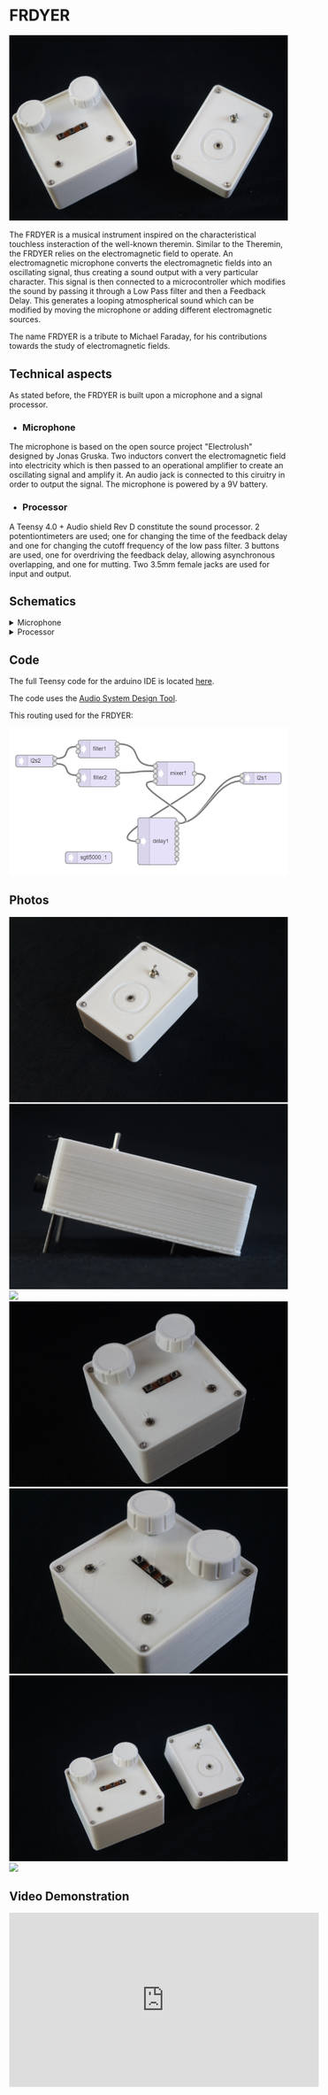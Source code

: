 # FRDYER

![Cover](./photos/DSC08678.JPG)



The FRDYER is a musical instrument inspired on the characteristical touchless insteraction of the well-known theremin. Similar to the Theremin, the FRDYER relies on the electromagnetic field to operate. An electromagnetic microphone converts the electromagnetic fields into an oscillating signal, thus creating a sound output with a very particular character. This signal is then connected to a microcontroller which modifies the sound by passing it through a  Low Pass filter and then a Feedback Delay. This generates a looping atmospherical sound which can be modified by moving the microphone or adding different electromagnetic sources. 

The name FRDYER is a tribute to Michael Faraday, for his contributions towards the study of electromagnetic fields.

 ## Technical aspects

As stated before, the FRDYER is built upon a microphone and a signal processor. 

- ### Microphone

The microphone is based on the open source project "Electrolush" designed by Jonas Gruska. Two inductors convert the electromagnetic field into electricity which is then passed to an operational amplifier to create an oscillating signal and amplify it. An audio jack is connected to this ciruitry in order to output the signal. The microphone is powered by a 9V battery.  

- ### Processor 

A Teensy 4.0 + Audio shield Rev D constitute the sound processor. 2 potentiontimeters are used; one for changing the time of the feedback delay and one for changing the cutoff frequency of the low pass filter. 3 buttons are used, one for overdriving the feedback delay, allowing asynchronous overlapping, and one for mutting. Two 3.5mm female jacks are used for input and output. 

## Schematics
<details>
<summary>Microphone</summary>

![Microphone](./Schematics/MicSchem.jpg)
</details>
<details>
<summary>Processor</summary>

![Processor](./Schematics/ProSchem.jpg)
</details>

## Code

The full Teensy code for the arduino IDE is located [here](./code/frdyer.ino).

The code uses the [Audio System Design Tool](https://www.pjrc.com/teensy/gui). 

This routing used for the FRDYER:

![routing](./code/FRDYERAudioSystemDesign.PNG)

## Photos

![](./photos/DSC08654.JPG)
![](./photos/DSC08656.JPG)
![](./photos/DSC08657.JPG)
![](./photos/DSC08665.JPG)
![](./photos/DSC08686.JPG)
![](./photos/DSC08677.JPG)
![](./photos/DSC08697.JPG)


## Video Demonstration

  <iframe width="560" height="315" src="https://www.youtube.com/embed/Cuoqb1JkojY" title="YouTube video player" frameborder="0" allow="accelerometer; autoplay; clipboard-write; encrypted-media; gyroscope; picture-in-picture" allowfullscreen></iframe>

</iframe>